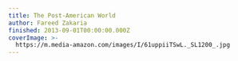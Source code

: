 ```yaml
---
title: The Post-American World
author: Fareed Zakaria
finished: 2013-09-01T00:00:00.000Z
coverImage: >-
  https://m.media-amazon.com/images/I/61uppiiTSwL._SL1200_.jpg
---
```

